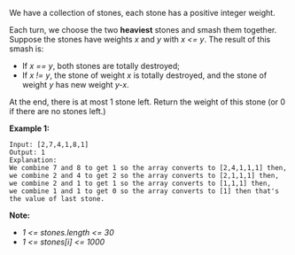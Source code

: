 We have a collection of stones, each stone has a positive integer weight.

Each turn, we choose the two **heaviest** stones and smash them together.  Suppose the stones have weights *x* and *y* with *x <= y*.  The result of this smash is:

* If *x == y*, both stones are totally destroyed;
* If *x != y*, the stone of weight *x* is totally destroyed, and the stone of weight *y* has new weight *y-x*.

At the end, there is at most 1 stone left.  Return the weight of this stone (or 0 if there are no stones left.)

**Example 1:**
```
Input: [2,7,4,1,8,1]
Output: 1
Explanation:
We combine 7 and 8 to get 1 so the array converts to [2,4,1,1,1] then,
we combine 2 and 4 to get 2 so the array converts to [2,1,1,1] then,
we combine 2 and 1 to get 1 so the array converts to [1,1,1] then,
we combine 1 and 1 to get 0 so the array converts to [1] then that's the value of last stone.
```

**Note:**
* *1 <= stones.length <= 30*
* *1 <= stones[i] <= 1000*
